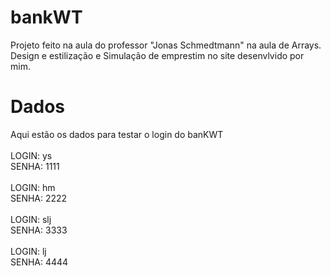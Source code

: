 # bankWT
Projeto feito na aula do professor "Jonas Schmedtmann" na aula de Arrays. 
<br> 
Design e estilização e Simulação de emprestim no site desenvlvido por mim. 

# Dados
Aqui estão os dados para testar o login do banKWT 
<br><br>
LOGIN: ys <br>
SENHA: 1111
<br><br>
LOGIN: hm  <br>
SENHA: 2222
<br><br>
LOGIN: slj  <br>
SENHA: 3333
<br><br>
LOGIN: lj  <br>
SENHA: 4444
